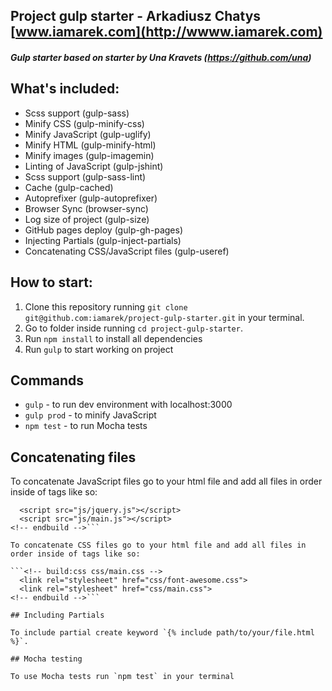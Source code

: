 ## Project gulp starter - Arkadiusz Chatys [www.iamarek.com](http://wwww.iamarek.com)
##### Gulp starter based on starter by Una Kravets (https://github.com/una)

## What's included:

- Scss support (gulp-sass)
- Minify CSS (gulp-minify-css)
- Minify JavaScript (gulp-uglify)
- Minify HTML (gulp-minify-html)
- Minify images (gulp-imagemin)
- Linting of JavaScript (gulp-jshint)
- Scss support (gulp-sass-lint)
- Cache (gulp-cached)
- Autoprefixer (gulp-autoprefixer)
- Browser Sync (browser-sync)
- Log size of project (gulp-size)
- GitHub pages deploy (gulp-gh-pages)
- Injecting Partials (gulp-inject-partials)
- Concatenating CSS/JavaScript files (gulp-useref)

## How to start:

1. Clone this repository running `git clone git@github.com:iamarek/project-gulp-starter.git` in your terminal.
2. Go to folder inside running `cd project-gulp-starter`.
3. Run `npm install` to install all dependencies
4. Run `gulp` to start working on project

## Commands

- `gulp` - to run dev environment with localhost:3000
- `gulp prod` - to minify JavaScript
- `npm test` - to run Mocha tests

## Concatenating files

To concatenate JavaScript files go to your html file and add all files in order inside of tags like so:

```<!-- build:js js/main.js -->
  <script src="js/jquery.js"></script>
  <script src="js/main.js"></script>
<!-- endbuild -->```

To concatenate CSS files go to your html file and add all files in order inside of tags like so:

```<!-- build:css css/main.css -->
  <link rel="stylesheet" href="css/font-awesome.css">
  <link rel="stylesheet" href="css/main.css">  
<!-- endbuild -->```

## Including Partials

To include partial create keyword `{% include path/to/your/file.html %}`.

## Mocha testing

To use Mocha tests run `npm test` in your terminal
